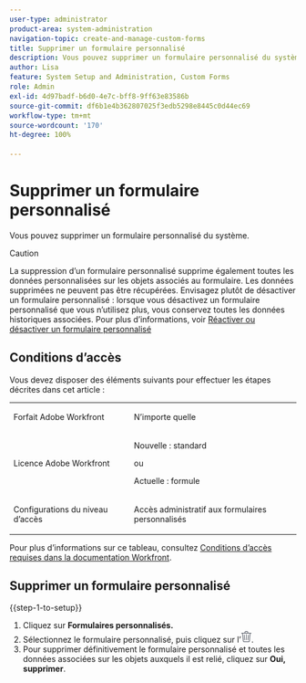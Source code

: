 ```yaml
---
user-type: administrator
product-area: system-administration
navigation-topic: create-and-manage-custom-forms
title: Supprimer un formulaire personnalisé
description: Vous pouvez supprimer un formulaire personnalisé du système.
author: Lisa
feature: System Setup and Administration, Custom Forms
role: Admin
exl-id: 4d97badf-b6d0-4e7c-bff8-9ff63e83586b
source-git-commit: df6b1e4b362807025f3edb5298e8445c0d44ec69
workflow-type: tm+mt
source-wordcount: '170'
ht-degree: 100%

---
```


# Supprimer un formulaire personnalisé

Vous pouvez supprimer un formulaire personnalisé du système.

>[!CAUTION]
>
>La suppression d’un formulaire personnalisé supprime également toutes les données personnalisées sur les objets associés au formulaire. Les données supprimées ne peuvent pas être récupérées. Envisagez plutôt de désactiver un formulaire personnalisé : lorsque vous désactivez un formulaire personnalisé que vous n’utilisez plus, vous conservez toutes les données historiques associées. Pour plus d’informations, voir [Réactiver ou désactiver un formulaire personnalisé](/help/quicksilver/administration-and-setup/customize-workfront/create-manage-custom-forms/form-designer/manage-a-form/activate-deactivate-form.md)

## Conditions d’accès

Vous devez disposer des éléments suivants pour effectuer les étapes décrites dans cet article :

<table style="table-layout:auto"> 
 <col> 
 <col> 
 <tbody> 
  <tr data-mc-conditions=""> 
   <td role="rowheader"> <p>Forfait Adobe Workfront</p> </td> 
   <td>N’importe quelle</td> 
  </tr> 
  <tr> 
   <td role="rowheader">Licence Adobe Workfront</td> 
   <td>
   <p>Nouvelle : standard</p>
   <p>ou</p>
   <p>Actuelle : formule</p></td> 
  </tr> 
  <tr data-mc-conditions=""> 
   <td role="rowheader">Configurations du niveau d’accès</td> 
   <td> <p>Accès administratif aux formulaires personnalisés</p> </td> 
  </tr>  
 </tbody> 
</table>

Pour plus d’informations sur ce tableau, consultez [Conditions d’accès requises dans la documentation Workfront](/help/quicksilver/administration-and-setup/add-users/access-levels-and-object-permissions/access-level-requirements-in-documentation.md).

## Supprimer un formulaire personnalisé

{{step-1-to-setup}}

1. Cliquez sur **Formulaires personnalisés.**
1. Sélectionnez le formulaire personnalisé, puis cliquez sur l’![icône Supprimer](assets/delete-icon.png).
1. Pour supprimer définitivement le formulaire personnalisé et toutes les données associées sur les objets auxquels il est relié, cliquez sur **Oui, supprimer**.
